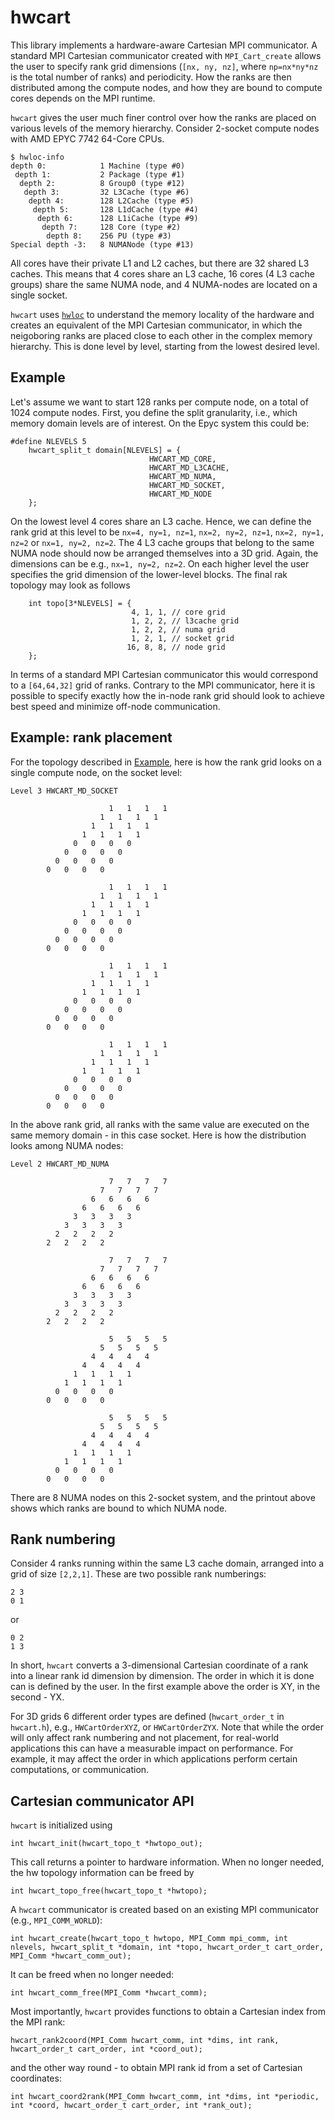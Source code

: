 # hwcart

This library implements a hardware-aware Cartesian MPI communicator. 
A standard MPI Cartesian communicator created with `MPI_Cart_create`
allows the user to specify rank grid dimensions (`[nx, ny, nz]`, where
`np=nx*ny*nz` is the total number of ranks) and periodicity. How the ranks
are then distributed among the compute nodes, and how they are bound to
compute cores depends on the MPI runtime.

`hwcart` gives the user much finer control over how the ranks are
placed on various levels of the memory hierarchy. Consider 2-socket compute nodes
with AMD EPYC 7742 64-Core CPUs. 

```
$ hwloc-info
depth 0:            1 Machine (type #0)
 depth 1:           2 Package (type #1)
  depth 2:          8 Group0 (type #12)
   depth 3:         32 L3Cache (type #6)
    depth 4:        128 L2Cache (type #5)
     depth 5:       128 L1dCache (type #4)
      depth 6:      128 L1iCache (type #9)
       depth 7:     128 Core (type #2)
        depth 8:    256 PU (type #3)
Special depth -3:   8 NUMANode (type #13)

```
All cores have their private L1 and L2 caches, but there are 32 shared L3 caches. 
This means that 4 cores share an L3 cache, 16 cores (4 L3 cache groups) share 
the same NUMA node, and 4 NUMA-nodes are located on a single socket.

`hwcart` uses [`hwloc`](https://www.open-mpi.org/projects/hwloc/) to understand
the memory locality of the hardware and creates an equivalent of the MPI Cartesian
communicator, in which the neigoboring ranks are placed close to each other in
the complex memory hierarchy. This is done level by level, starting from the lowest
desired level. 

## Example
Let's assume we want to start 128 ranks per compute node, on a total of
1024 compute nodes. First, you define the split granularity, i.e., which memory domain
levels are of interest. On the Epyc system this could be:

```
#define NLEVELS 5
    hwcart_split_t domain[NLEVELS] = {
                               HWCART_MD_CORE,
                               HWCART_MD_L3CACHE,
                               HWCART_MD_NUMA,
                               HWCART_MD_SOCKET,
                               HWCART_MD_NODE
    };
```
On the lowest level 4 cores share an L3 cache. Hence, we can define the rank
grid at this level to be `nx=4, ny=1, nz=1`, `nx=2, ny=2, nz=1`, `nx=2, ny=1, nz=2` or `nx=1, ny=2, nz=2`. 
The 4 L3 cache groups that belong to the same NUMA node should now be arranged themselves 
into a 3D grid. Again, the dimensions can be e.g., `nx=1, ny=2, nz=2`. On each higher level
the user specifies the grid dimension of the lower-level blocks. The final rak topology
may look as follows

```
    int topo[3*NLEVELS] = {
                           4, 1, 1, // core grid
                           1, 2, 2, // l3cache grid
                           1, 2, 2, // numa grid
                           1, 2, 1, // socket grid
                          16, 8, 8, // node grid
    };
```
In terms of a standard MPI Cartesian communicator this would correspond to a `[64,64,32]` grid
of ranks. Contrary to the MPI communicator, here it is possible to specify exactly how the
in-node rank grid should look to achieve best speed and minimize off-node communication.


## Example: rank placement
For the topology described in [Example](#example), here is how the rank grid looks on a single compute node, 
on the socket level:
```
Level 3 HWCART_MD_SOCKET

                      1   1   1   1
                    1   1   1   1
                  1   1   1   1
                1   1   1   1
              0   0   0   0
            0   0   0   0
          0   0   0   0
        0   0   0   0

                      1   1   1   1
                    1   1   1   1
                  1   1   1   1
                1   1   1   1
              0   0   0   0
            0   0   0   0
          0   0   0   0
        0   0   0   0

                      1   1   1   1
                    1   1   1   1
                  1   1   1   1
                1   1   1   1
              0   0   0   0
            0   0   0   0
          0   0   0   0
        0   0   0   0

                      1   1   1   1
                    1   1   1   1
                  1   1   1   1
                1   1   1   1
              0   0   0   0
            0   0   0   0
          0   0   0   0
        0   0   0   0

```
In the above rank grid, all ranks with the same value are executed on the same memory domain - in this case socket.
Here is how the distribution looks among NUMA nodes:
```
Level 2 HWCART_MD_NUMA

                      7   7   7   7
                    7   7   7   7
                  6   6   6   6
                6   6   6   6
              3   3   3   3
            3   3   3   3
          2   2   2   2
        2   2   2   2

                      7   7   7   7
                    7   7   7   7
                  6   6   6   6
                6   6   6   6
              3   3   3   3
            3   3   3   3
          2   2   2   2
        2   2   2   2

                      5   5   5   5
                    5   5   5   5
                  4   4   4   4
                4   4   4   4
              1   1   1   1
            1   1   1   1
          0   0   0   0
        0   0   0   0

                      5   5   5   5
                    5   5   5   5
                  4   4   4   4
                4   4   4   4
              1   1   1   1
            1   1   1   1
          0   0   0   0
        0   0   0   0
```
There are 8 NUMA nodes on this 2-socket system, and the printout above shows which ranks
are bound to which NUMA node.


## Rank numbering
Consider 4 ranks running within the same L3 cache domain, arranged into a grid of size `[2,2,1]`. 
These are two possible rank numberings:

```
2 3
0 1
```
or 
```
0 2
1 3
```
In short, `hwcart` converts a 3-dimensional Cartesian coordinate of a rank into a linear rank id dimension by dimension.
The order in which it is done can is defined by the user. In the first example above the order is XY, in the second - YX.

For 3D grids 6 different order types are defined (`hwcart_order_t` in `hwcart.h`), e.g., `HWCartOrderXYZ`, or `HWCartOrderZYX`. 
Note that while the order will only affect rank numbering and not placement, for real-world applications 
this can have a measurable impact on performance. For example, it may affect the order in which applications
perform certain computations, or communication.


## Cartesian communicator API
`hwcart` is initialized using
```
int hwcart_init(hwcart_topo_t *hwtopo_out);
```
This call returns a pointer to hardware information. When no longer needed, the hw topology information
can be freed by 
```
int hwcart_topo_free(hwcart_topo_t *hwtopo);
```

A `hwcart` communicator is created based on an existing MPI communicator (e.g., `MPI_COMM_WORLD`):
```
int hwcart_create(hwcart_topo_t hwtopo, MPI_Comm mpi_comm, int nlevels, hwcart_split_t *domain, int *topo, hwcart_order_t cart_order, MPI_Comm *hwcart_comm_out);
```
It can be freed when no longer needed:
```
int hwcart_comm_free(MPI_Comm *hwcart_comm);
```

Most importantly, `hwcart` provides functions to obtain a Cartesian index from the MPI rank:

```
hwcart_rank2coord(MPI_Comm hwcart_comm, int *dims, int rank, hwcart_order_t cart_order, int *coord_out);
```
and the other way round - to obtain MPI rank id from a set of Cartesian coordinates:

```
int hwcart_coord2rank(MPI_Comm hwcart_comm, int *dims, int *periodic, int *coord, hwcart_order_t cart_order, int *rank_out);
```
